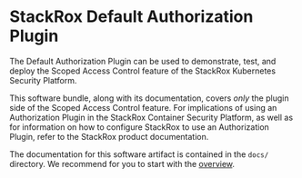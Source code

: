 # StackRox Default Authorization Plugin

The Default Authorization Plugin can be used to demonstrate, test, and deploy
the Scoped Access Control feature of the StackRox Kubernetes Security Platform.

This software bundle, along with its documentation, covers *only* the plugin side
of the Scoped Access Control feature. For implications of using an Authorization Plugin
in the StackRox Container Security Platform, as well as for information on how to configure
StackRox to use an Authorization Plugin, refer to the StackRox product documentation.

The documentation for this software artifact is contained in the `docs/` directory. We
recommend for you to start with the [overview](docs/overview.md).
